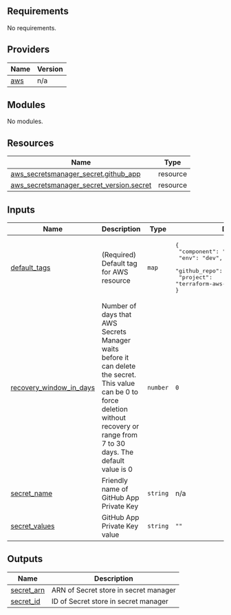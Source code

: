 <!-- BEGIN_TF_DOCS -->
## Requirements

No requirements.

## Providers

| Name | Version |
|------|---------|
| <a name="provider_aws"></a> [aws](#provider\_aws) | n/a |

## Modules

No modules.

## Resources

| Name | Type |
|------|------|
| [aws_secretsmanager_secret.github_app](https://registry.terraform.io/providers/hashicorp/aws/latest/docs/resources/secretsmanager_secret) | resource |
| [aws_secretsmanager_secret_version.secret](https://registry.terraform.io/providers/hashicorp/aws/latest/docs/resources/secretsmanager_secret_version) | resource |

## Inputs

| Name | Description | Type | Default | Required |
|------|-------------|------|---------|:--------:|
| <a name="input_default_tags"></a> [default\_tags](#input\_default\_tags) | (Required) Default tag for AWS resource | `map` | <pre>{<br>  "component": "secrets-manager",<br>  "env": "dev",<br>  "github_repo": "",<br>  "project": "terraform-aws-batch-github-runner"<br>}</pre> | no |
| <a name="input_recovery_window_in_days"></a> [recovery\_window\_in\_days](#input\_recovery\_window\_in\_days) | Number of days that AWS Secrets Manager waits before it can delete the secret. This value can be 0 to force deletion without recovery or range from 7 to 30 days. The default value is 0 | `number` | `0` | no |
| <a name="input_secret_name"></a> [secret\_name](#input\_secret\_name) | Friendly name of GitHub App Private Key | `string` | n/a | yes |
| <a name="input_secret_values"></a> [secret\_values](#input\_secret\_values) | GitHub App Private Key value | `string` | `""` | no |

## Outputs

| Name | Description |
|------|-------------|
| <a name="output_secret_arn"></a> [secret\_arn](#output\_secret\_arn) | ARN of Secret store in secret manager |
| <a name="output_secret_id"></a> [secret\_id](#output\_secret\_id) | ID of Secret store in secret manager |
<!-- END_TF_DOCS -->